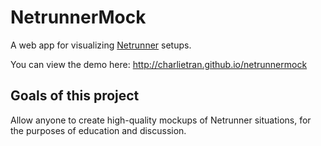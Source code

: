 # NetrunnerMock
A web app for visualizing [Netrunner](http://www.fantasyflightgames.com/edge_minisite.asp?eidm=207) setups.

You can view the demo here: http://charlietran.github.io/netrunnermock

## Goals of this project

Allow anyone to create high-quality mockups of Netrunner situations, for the purposes of education and discussion.
